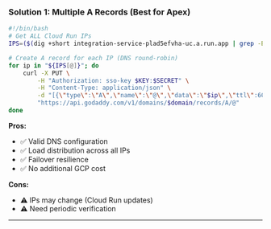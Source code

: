 ### Solution 1: Multiple A Records (Best for Apex)

```bash
#!/bin/bash
# Get ALL Cloud Run IPs
IPS=($(dig +short integration-service-plad5efvha-uc.a.run.app | grep -E '^[0-9]'))

# Create A record for each IP (DNS round-robin)
for ip in "${IPS[@]}"; do
    curl -X PUT \
        -H "Authorization: sso-key $KEY:$SECRET" \
        -H "Content-Type: application/json" \
        -d "[{\"type\":\"A\",\"name\":\"@\",\"data\":\"$ip\",\"ttl\":600}]" \
        "https://api.godaddy.com/v1/domains/$domain/records/A/@"
done
```

**Pros:**

- ✅ Valid DNS configuration
- ✅ Load distribution across all IPs
- ✅ Failover resilience
- ✅ No additional GCP cost

**Cons:**

- ⚠️ IPs may change (Cloud Run updates)
- ⚠️ Need periodic verification

---
